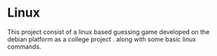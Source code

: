 # Linux
This project consist of a linux based guessing game developed on the debian platform as a college project . 
along with some basic linux commands.
